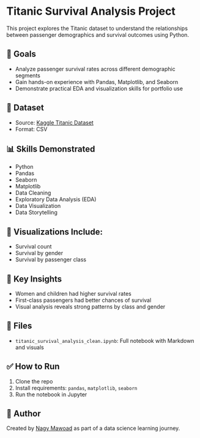 # Titanic Survival Analysis Project

This project explores the Titanic dataset to understand the relationships between passenger demographics and survival outcomes using Python.

## 🚀 Goals
- Analyze passenger survival rates across different demographic segments
- Gain hands-on experience with Pandas, Matplotlib, and Seaborn
- Demonstrate practical EDA and visualization skills for portfolio use

## 📁 Dataset
- Source: [Kaggle Titanic Dataset](https://www.kaggle.com/c/titanic/data)
- Format: CSV

## 📊 Skills Demonstrated
- Python
- Pandas
- Seaborn
- Matplotlib
- Data Cleaning
- Exploratory Data Analysis (EDA)
- Data Visualization
- Data Storytelling

## 📌 Visualizations Include:
- Survival count
- Survival by gender
- Survival by passenger class

## 🧠 Key Insights
- Women and children had higher survival rates
- First-class passengers had better chances of survival
- Visual analysis reveals strong patterns by class and gender

## 📂 Files
- `titanic_survival_analysis_clean.ipynb`: Full notebook with Markdown and visuals

## ✅ How to Run
1. Clone the repo
2. Install requirements: `pandas`, `matplotlib`, `seaborn`
3. Run the notebook in Jupyter

## 🔗 Author
Created by [Nagy Mawoad](https://github.com/nagymaw28) as part of a data science learning journey.
